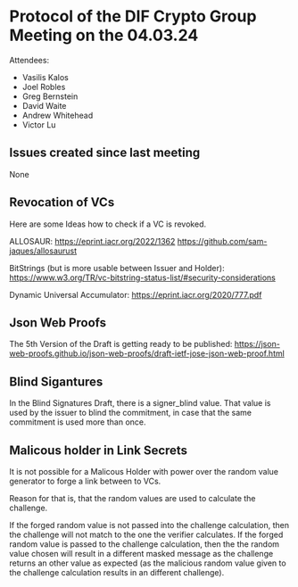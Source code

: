 # Protocol of the DIF Crypto Group Meeting on the 04.03.24

Attendees:
* Vasilis Kalos
* Joel Robles
* Greg Bernstein
* David Waite
* Andrew Whitehead
* Victor Lu 

## Issues created since last meeting

None

## Revocation of VCs

Here are some Ideas how to check if a VC is revoked.

ALLOSAUR:
https://eprint.iacr.org/2022/1362
https://github.com/sam-jaques/allosaurust

BitStrings (but is more usable between Issuer and Holder):
https://www.w3.org/TR/vc-bitstring-status-list/#security-considerations

Dynamic Universal Accumulator:
https://eprint.iacr.org/2020/777.pdf


## Json Web Proofs

The 5th Version of the Draft is getting ready to be published:
https://json-web-proofs.github.io/json-web-proofs/draft-ietf-jose-json-web-proof.html


## Blind Sigantures

In the Blind Signatures Draft, there is a signer_blind value.
That value is used by the issuer to blind the commitment, in case that the same commitment is used more than once.

## Malicous holder in Link Secrets

It is not possible for a Malicous Holder with power over the random value generator to forge a link between to VCs.

Reason for that is, that the random values are used to calculate the challenge.

If the forged random value is not passed into the challenge calculation, then the challenge will not match to the one the verifier calculates.
If the forged random value is passed to the challenge calculation, then the the random value chosen will result in a different masked message as the challenge returns an other value as expected (as the malicious random value given to the challenge calculation results in an different challenge).